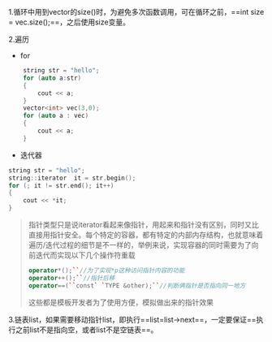 1.循环中用到vector的size()时，为避免多次函数调用，可在循环之前，==int size = vec.size();==，之后使用size变量。

2.遍历

* for

```cpp
	string str = "hello";
	for (auto a:str)
	{
		cout << a;
	}
	vector<int> vec(3,0);
	for (auto a : vec)
	{
		cout << a;
	}
```

* 迭代器

```cpp
string str = "hello";
string::iterator  it = str.begin();
for (; it != str.end(); it++)
{
	cout << *it;
}
```

> 指针类型只是说iterator看起来像指针，用起来和指针没有区别，同时又比直接用指针安全。每个特定的容器，都有特定的内部内存结构，也就意味着遍历/迭代过程的细节是不一样的，举例来说，实现容器的同时需要为了向前迭代而实现以下几个操作符重载
>
> ```cpp
> operator*();``//为了实现*p这种访问指针内容的功能
> operator++();``//指针后移
> operator==(``const` `TYPE &other);``//判断俩指针是否指向同一地方
> ```
>
> 这些都是模板开发者为了使用方便，模拟做出来的指针效果



3.链表list，如果需要移动指针list，即执行==list=list->next==，一定要保证==执行之前list不是指向空，或者list不是空链表==。


